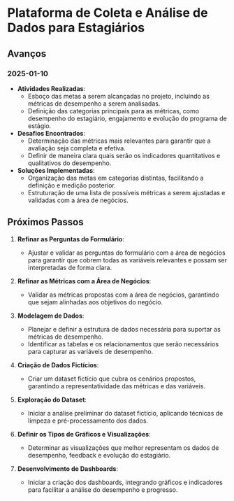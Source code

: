 # Plataforma de Coleta e Análise de Dados para Estagiários

## Avanços

### 2025-01-10
- **Atividades Realizadas**:
  - Esboço das metas a serem alcançadas no projeto, incluindo as métricas de desempenho a serem analisadas.
  - Definição das categorias principais para as métricas, como desempenho do estagiário, engajamento e evolução do programa de estágio.
- **Desafios Encontrados**:
  - Determinação das métricas mais relevantes para garantir que a avaliação seja completa e efetiva.
  - Definir de maneira clara quais serão os indicadores quantitativos e qualitativos do desempenho.
- **Soluções Implementadas**:
  - Organização das metas em categorias distintas, facilitando a definição e medição posterior.
  - Estruturação de uma lista de possíveis métricas a serem ajustadas e validadas com a área de negócios.

## Próximos Passos

1. **Refinar as Perguntas do Formulário**:
   - Ajustar e validar as perguntas do formulário com a área de negócios para garantir que cobrem todas as variáveis relevantes e possam ser interpretadas de forma clara.

2. **Refinar as Métricas com a Área de Negócios**:
   - Validar as métricas propostas com a área de negócios, garantindo que sejam alinhadas aos objetivos do negócio.
   
3. **Modelagem de Dados**:
   - Planejar e definir a estrutura de dados necessária para suportar as métricas de desempenho.
   - Identificar as tabelas e os relacionamentos que serão necessários para capturar as variáveis de desempenho.

3. **Criação de Dados Fictícios**:
   - Criar um dataset fictício que cubra os cenários propostos, garantindo a representatividade das métricas e das variáveis.

4. **Exploração do Dataset**:
   - Iniciar a análise preliminar do dataset fictício, aplicando técnicas de limpeza e pré-processamento dos dados.

5. **Definir os Tipos de Gráficos e Visualizações**:
   - Determinar as visualizações que melhor representam os dados de desempenho, feedback e evolução do estagiário.

6. **Desenvolvimento de Dashboards**:
   - Iniciar a criação dos dashboards, integrando gráficos e indicadores para facilitar a análise do desempenho e progresso.